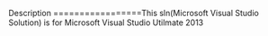 Description
=================This sln(Microsoft Visual Studio Solution) is for Microsoft Visual Studio Utilmate 2013